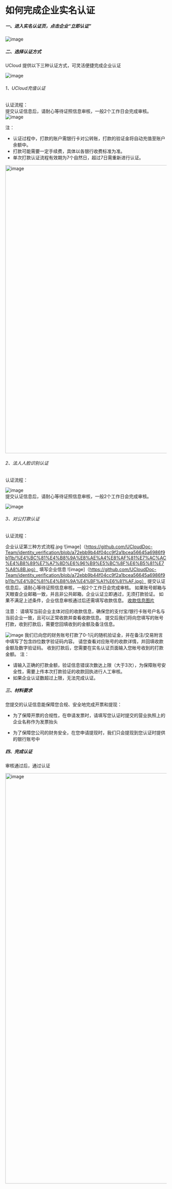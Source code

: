 

# 如何完成企业实名认证

##### 一、进入实名认证页，点击企业“立即认证”

![image](https://github.com/UCloudDoc-Team/identity_verification/assets/107971405/41a1699b-eda2-4bd4-88f0-646bd6e65337)


##### 二、选择认证方式
UCloud 提供以下三种认证方式，可灵活便捷完成企业认证

![image](https://github.com/UCloudDoc-Team/identity_verification/assets/107971405/d74e50c2-0070-4e7f-8b42-51a8309de5c6)

###### 1、UCloud充值认证
认证流程：  
提交认证信息后，请耐心等待证照信息审核，一般2个工作日会完成审核。
![image](https://github.com/UCloudDoc-Team/identity_verification/assets/107971405/b6633b82-4d23-4f7c-8e8f-c2e9bd55c548)


注：
- 认证过程中，打款的账户需银行卡对公转账，打款的验证金将自动充值至账户余额中。  
- 打款可能需要一定手续费，具体以各银行收费标准为准。  
- 单次打款认证流程有效期为7个自然日，超过7日需重新进行认证。  
<img width="900" alt="image" src="https://github.com/UCloudDoc-Team/identity_verification/assets/107971405/10199ea4-4519-45a4-ada5-61215f871ef3">

###### 2、法人人脸识别认证
认证流程：   

![image](https://github.com/UCloudDoc-Team/identity_verification/assets/107971405/f1ed7db2-c8b2-4add-bfbd-c31196543456)  
提交认证信息后，请耐心等待证照信息审核，一般2个工作日会完成审核。

![image](https://github.com/UCloudDoc-Team/identity_verification/assets/107971405/a030a3dc-f281-4788-aee8-722e006ce00c)

###### 3、对公打款认证
认证流程：  

企业认证第三种方式流程.jpg
![image]（https://github.com/UCloudDoc-Team/identity_verification/blob/a72ebb9b44f04cc9f2a1bcea56645a6986f9b11b/%E4%BC%81%E4%B8%9A%E8%AE%A4%E8%AF%81%E7%AC%AC%E4%B8%89%E7%A7%8D%E6%96%B9%E5%BC%8F%E6%B5%81%E7%A8%8B.jpg）
填写企业信息
![image]（https://github.com/UCloudDoc-Team/identity_verification/blob/a72ebb9b44f04cc9f2a1bcea56645a6986f9b11b/%E4%BC%81%E4%B8%9A%E4%BF%A1%E6%81%AF.jpg）
提交认证信息后，请耐心等待证照信息审核，一般2个工作日会完成审核。
如果账号邮箱与天眼查企业邮箱一致，并且非公共邮箱，企业认证立即通过，无须打款验证。
如果不满足上述条件，企业信息审核通过后还需填写收款信息。
[收款信息图片](https://github.com/UCloudDoc-Team/identity_verification/blob/a72ebb9b44f04cc9f2a1bcea56645a6986f9b11b/%E6%94%B6%E6%AC%BE%E4%BF%A1%E6%81%AF.jpg)

注意：
请填写当前企业主体对应的收款信息，确保您的支付宝/银行卡账号户名与当前企业一致，且可以正常收款并查看收款信息。
提交后我们将向您填写的账号打款，收到打款后，需要您回填收到的金额及备注信息。

![image]([https://github.com/UCloudDoc-Team/identity_verification/assets/107971405/f24ed54e-41dc-4430-a10f-06445f30cf56](https://github.com/UCloudDoc-Team/identity_verification/blob/a72ebb9b44f04cc9f2a1bcea56645a6986f9b11b/%E6%89%93%E6%AC%BE%E9%AA%8C%E8%AF%81.jpg))   
我们已向您的财务账号打款了0-1元的随机验证金，并在备注/交易附言中填写了包含四位数字验证码内容。
请您查看对应账号的收款详情，并回填收款金额及数字验证码。
收到打款后，您需要在实名认证页面输入您帐号收到的打款金额。
注：
- 请输入正确的打款金额，验证信息错误次数达上限（大于3次），为保障账号安全性，需要上传本次打款验证的收款回执进行人工审核。
- 如果企业认证数超过上限，无法完成认证。

##### 三、材料要求
您提交的认证信息能保障您合规、安全地完成开票和提现：

  - 为了保障开票的合规性，在申请发票时，请填写您认证时提交的营业执照上的企业名称作为发票抬头

  - 为了保障您公司的财务安全，在您申请提现时，我们只会提现到您认证时提供的银行账号中

##### 四、完成认证

审核通过后，通过认证

<img width="1282" alt="image" src="https://github.com/UCloudDoc-Team/identity_verification/assets/107971405/ec949abf-1402-4ff8-832c-a3da322c217d">

